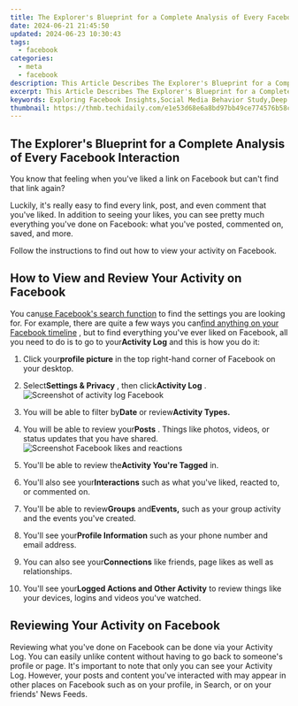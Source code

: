 ```yaml
---
title: The Explorer's Blueprint for a Complete Analysis of Every Facebook Interaction
date: 2024-06-21 21:45:50
updated: 2024-06-23 10:30:43
tags:
  - facebook
categories:
  - meta
  - facebook
description: This Article Describes The Explorer's Blueprint for a Complete Analysis of Every Facebook Interaction
excerpt: This Article Describes The Explorer's Blueprint for a Complete Analysis of Every Facebook Interaction
keywords: Exploring Facebook Insights,Social Media Behavior Study,Deep Dive Into FB Analytics,Comprehensive FB Engagement Analysis,Understanding User Interactions on FB,Mastering FB Data Patterns,Blueprint for FB In-Depth Review
thumbnail: https://thmb.techidaily.com/e1e53d68e6a8bd97bb49ce774576b58cc661b7caf15fc6fdb1157408db40b882.jpg
---
```


## The Explorer's Blueprint for a Complete Analysis of Every Facebook Interaction

 You know that feeling when you've liked a link on Facebook but can't find that link again?

 Luckily, it's really easy to find every link, post, and even comment that you've liked. In addition to seeing your likes, you can see pretty much everything you've done on Facebook: what you've posted, commented on, saved, and more.

 Follow the instructions to find out how to view your activity on Facebook.

## How to View and Review Your Activity on Facebook

 You can[use Facebook's search function](https://www.makeuseof.com/tag/5-facebook-search-tips/) to find the settings you are looking for. For example, there are quite a few ways you can[find anything on your Facebook timeline](https://www.makeuseof.com/tag/5-tools-help-find-anything-facebook-timeline/) , but to find everything you've ever liked on Facebook, all you need to do is to go to your**Activity Log** and this is how you do it:

1. Click your**profile picture** in the top right-hand corner of Facebook on your desktop.
2. Select**Settings & Privacy** , then click**Activity Log** .  
![Screenshot of activity log Facebook](https://static1.makeuseofimages.com/wordpress/wp-content/uploads/2022/11/activity-log-view.jpg)
3. You will be able to filter by**Date** or review**Activity Types.**
4. You will be able to review your**Posts** . Things like photos, videos, or status updates that you have shared.  
![Screenshot Facebook likes and reactions](https://static1.makeuseofimages.com/wordpress/wp-content/uploads/2022/11/likes-and-reactions.jpg)
5. You'll be able to review the**Activity You're Tagged** in.

1. You'll also see your**Interactions** such as what you've liked, reacted to, or commented on.
2. You'll be able to review**Groups** and**Events,** such as your group activity and the events you've created.
3. You'll see your**Profile Information** such as your phone number and email address.
4. You can also see your**Connections** like friends, page likes as well as relationships.
5. You'll see your**Logged Actions and Other Activity** to review things like your devices, logins and videos you've watched.

## Reviewing Your Activity on Facebook

 Reviewing what you've done on Facebook can be done via your Activity Log. You can easily unlike content without having to go back to someone's profile or page. It's important to note that only you can see your Activity Log. However, your posts and content you've interacted with may appear in other places on Facebook such as on your profile, in Search, or on your friends' News Feeds.


<ins class="adsbygoogle"
     style="display:block"
     data-ad-format="autorelaxed"
     data-ad-client="ca-pub-7571918770474297"
     data-ad-slot="1223367746"></ins>



<ins class="adsbygoogle"
     style="display:block"
     data-ad-client="ca-pub-7571918770474297"
     data-ad-slot="8358498916"
     data-ad-format="auto"
     data-full-width-responsive="true"></ins>
